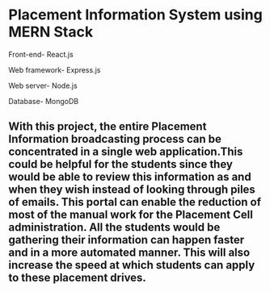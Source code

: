 # Placement Information System using MERN Stack

Front-end- React.js

Web framework- Express.js

Web server- Node.js

Database- MongoDB

## With this project, the entire Placement Information broadcasting process can be concentrated in a single web application.This could be helpful for the students since they would be able to review this information as and when they wish instead of looking through piles of emails. This portal can enable the reduction of most of the manual work for the Placement Cell administration. All the students would be gathering their information can happen faster and in a more automated manner. This will also increase the speed at which students can apply to these placement drives. 
